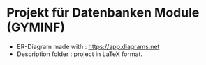 # Projekt für Datenbanken Module (GYMINF)

* ER-Diagram made with : https://app.diagrams.net
* Description folder : project in LaTeX format. 


